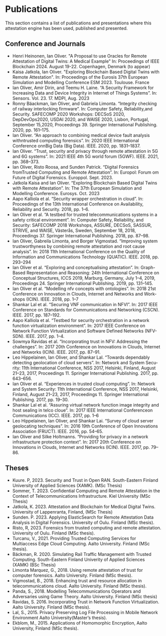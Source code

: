 # Publications

This section contains a list of publications and presentations where this attestation engine has been used, published and presented.

## Conference and Journals

   * Henri Heinonen, Ian Oliver. "A Proposal to use Oracles for Remote Attestation of Digital Twins: A Medical Example" In: Proceedings of IEEE Blockchain 2024. August 19-22. Copenhagen, Denmark (to appear)
   * Kaisa Jatkola, Ian Oliver. "Exploring Blockchain Based Digital Twins with Remote Attestation". In: Proceedings of the Eurosis 37th European Simulation and Modelling Conference ESM 2023. Toulouse. France
   * Ian Oliver, Amir Dirin, and Teemu H. Laine. “A Security Framework for Increasing Data and Device Integrity in Internet of Things Systems”. In: Sensors. Vol. 23. 17. MDPI, Aug. 2023
   * Ronny Bäackman, Ian Oliver, and Gabriela Limonta. “Integrity checking of railway interlocking firmware”. In: Computer Safety, Reliability,and Security. SAFECOMP 2020 Workshops: DECSoS 2020, DepDevOps2020, USDAI 2020, and WAISE 2020, Lisbon, Portugal, September 15,2020, Proceedings 39. Springer International Publishing. 2020, pp. 161–175.
   * Ian Oliver. “An approach to combining medical device fault analysis withntrusted computing forensics”. In: 2020 IEEE International Conference onnBig Data (Big Data). IEEE. 2020, pp. 1831–1837.
   * Ian Oliver. “Trust, security and privacy through remote attestation in 5G and 6G systems”. In: 2021 IEEE 4th 5G world forum (5GWF). IEEE. 2021, pp. 368–373.
   * Ian Oliver, Risto Roosa, and Sunden Patrick. “Digital Forensics fromTrusted Computing and Remote Attestation”. In: Europol: Forum om Future of Digital Forensics. Europpol. Sept. 2023.
   * Jatkola Kaisa and Ian Oliver. “Exploring Blockchain Based Digital Twins with Remote Attestation”. In: The 37th European Simulation and Modelling Conference. Eurosys. Oct. 2023
   * Aapo Kalliola et al. “Security wrapper orchestration in cloud”. In: Proceedings of the 13th International Conference on Availability, Reliability and Security. 2018, pp. 1–6.
   * Ian Oliver et al. “A testbed for trusted telecommunications systems in a safety critical environment”. In: Computer Safety, Reliability, and Security: SAFECOMP 2018 Workshops, ASSURE, DECSoS, SASSUR, STRIVE, and WAISE, Västerås, Sweden, September 18, 2018, Proceedings 37. Springer  International Publishing. 2018, pp. 87–98.
   * Ian Oliver, Gabreila Limonta, and Borger Vigmostad. “Improving system trustworthyness by combining remote attestation and root cause analysis”. In: 2018 11th International Conference on the Quality of Information and Communications Technology (QUATIC). IEEE. 2018, pp. 293–294
   * Ian Oliver et al. “Exploring and conceptualising attestation”. In: Graph-Based Representation and Reasoning: 24th International Conference on Conceptual Structures, ICCS 2019, Marburg, Germany, July 1–4, 2019, Proceedings 24. Springer International Publishing. 2019, pp. 131–145.
   * Ian Oliver et al. “Modelling nfv concepts with ontologies”. In: 2018 21st Conference on Innovation in Clouds, Internet and Networks and Work- shops (ICIN). IEEE. 2018, pp. 1–7
   * Shankar Lal et al. “Securing VNF communication in NFVI”. In: 2017 IEEE Conference on Standards for Communications and Networking (CSCN). IEEE. 2017, pp. 187–192.
   * Aapo Kalliola et al. “Testbed for security orchestration in a network function virtualization environment”. In: 2017 IEEE Conference on Network Function Virtualization and Software Defined Networks (NFV-SDN). IEEE. 2017, pp. 1–4.
   * Sowmya Ravidas et al. “Incorporating trust in NFV: Addressing the challenges”. In: 2017 20th Conference on Innovations in Clouds, Internet and Networks (ICIN). IEEE. 2017, pp. 87–91.
   * Leo Hippelainen, Ian Oliver, and Shankar Lal. “Towards dependably detecting geolocation of cloud servers”. In: Network and System Secu- rity: 11th International Conference, NSS 2017, Helsinki, Finland, August 21–23, 2017, Proceedings 11. Springer International Publishing. 2017, pp. 643–656.
   * Ian Oliver et al. “Experiences in trusted cloud computing”. In: Network and System Security: 11th International Conference, NSS 2017, Helsinki, Finland, August 21–23, 2017, Proceedings 11. Springer International Publishing. 2017, pp. 19–30.
   * Shankar Lal et al. “Assuring virtual network function image integrity and host sealing in telco cloue”. In: 2017 IEEE International Conferenceon Communications (ICC). IEEE. 2017, pp. 1–6
   * Leo Hippelainen, Ian Oliver, and Shankar Lai. “Survey of cloud server geolocating techniques”. In: 2016 19th Conference of Open Innovations Association (FRUCT). IEEE. 2016, pp. 54–65.
   * Ian Oliver and Silke Holtmanns. “Providing for privacy in a network infrastructure protection context”. In: 2017 20th Conference on Innovations in Clouds, Internet and Networks (ICIN). IEEE. 2017, pp. 79–86.

## Theses

   * Kuure. P, 2023. Security and Trust in Open RAN. South-Eastern Finland University of Applied Sciences (XAMK). (MSc Thesis)
   * Sommer, T. 2023. Confidential Computing and Remote Attestation in the Context of Telecommunications Infrastructure. Kiel University (MSc Thesis)
   * Jatkola, K. 2023. Attestation and Blockchain for Medical Digital Twins. University of Lappenranta, Finland, (MSc Thesis)
   * Sunden. P. 2023. Applying ElasticSearch for Remote Attestation Data Analysis in Digital Forensics. University of Oulu. Finland (MSc thesis).
   * Risto, R, 2023. Forensics from trusted computing and remote attestation. University of Oulu. Finland (MSc thesis).
   * Turcanu, V., 2021. Providing Trusted Computing Services for Multiaccess Edge Cloud Computing. Aalto University. Finland (MSc thesis).
   * Bäckman, R. 2020. Simulating Rail Traffic Management with Trusted Computing. South-Eastern Finland Univerity of Applied Sciences (XAMK) (BSc Thesis)
   * Limonta Marquez, G., 2018. Using remote attestation of trust for computer forensics. Aalto University. Finland (MSc thesis).
   * Vigmostad, B., 2018. Enhancing trust and resource allocation in telecommunications cloud. Aalto University. Finland (MSc thesis).
   * Panda, S., 2018. Modelling Telecommunications Operators and Adversaries using Game Theory. Aalto University. Finland (MSc thesis)
   * Ravidas, S. 2016. Incorporating Trust in Network Function Virtualization. Aalto University. Finland (MSc thesis).
   * Lal, S., 2015. Privacy Preserving Log File Processing in Mobile Network Environment Aalto University(Master’s thesis).
   * Ekblom, M., 2015. Applications of Homomorphic Encryption, Aalto University, Finland (MSc thesis).

